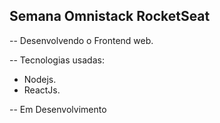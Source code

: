 ## Semana Omnistack RocketSeat

-- Desenvolvendo o Frontend web.

-- Tecnologias usadas:

- Nodejs.
- ReactJs.

-- Em Desenvolvimento